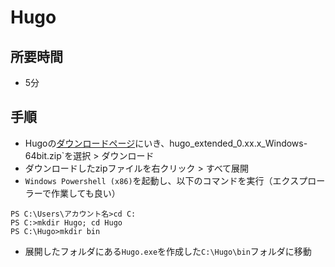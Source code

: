 # Hugo

## 所要時間

- 5分

## 手順

- Hugoの[ダウンロードページ]()にいき、hugo_extended_0.xx.x_Windows-64bit.zip`を選択 > ダウンロード
- ダウンロードしたzipファイルを右クリック > すべて展開
- `Windows Powershell (x86)`を起動し、以下のコマンドを実行（エクスプローラーで作業しても良い）
```
PS C:\Users\アカウント名>cd C:
PS C:>mkdir Hugo; cd Hugo
PS C:\Hugo>mkdir bin
```
- 展開したフォルダにある`Hugo.exe`を作成した`C:\Hugo\bin`フォルダに移動
